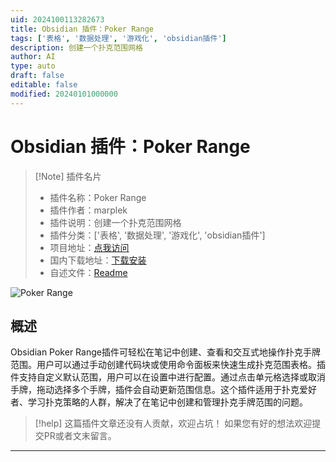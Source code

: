 ```yaml
---
uid: 2024100113282673
title: Obsidian 插件：Poker Range
tags: ['表格', '数据处理', '游戏化', 'obsidian插件']
description: 创建一个扑克范围网格
author: AI
type: auto
draft: false
editable: false
modified: 20240101000000
---
```


# Obsidian 插件：Poker Range

> [!Note] 插件名片
> - 插件名称：Poker Range
> - 插件作者：marplek
> - 插件说明：创建一个扑克范围网格
> - 插件分类：['表格', '数据处理', '游戏化', 'obsidian插件']
> - 项目地址：[点我访问](https://github.com/marplek/obsidian-poker-range)
> - 国内下载地址：[下载安装](https://pkmer.cn/products/plugin/pluginMarket/?poker-range)
> - 自述文件：[Readme](https://ghproxy.net/https://raw.githubusercontent.com/marplek/obsidian-poker-range/main/README.md)

![Poker Range](https://cdn.pkmer.cn/covers/poker-range.gif!pkmer)

## 概述

Obsidian Poker Range插件可轻松在笔记中创建、查看和交互式地操作扑克手牌范围。用户可以通过手动创建代码块或使用命令面板来快速生成扑克范围表格。插件支持自定义默认范围，用户可以在设置中进行配置。通过点击单元格选择或取消手牌，拖动选择多个手牌，插件会自动更新范围信息。这个插件适用于扑克爱好者、学习扑克策略的人群，解决了在笔记中创建和管理扑克手牌范围的问题。


> [!help] 
> 这篇插件文章还没有人贡献，欢迎占坑！
> 如果您有好的想法欢迎提交PR或者文末留言。
> 

---



